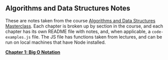 ## Algorithms and Data Structures Notes

These are notes taken from the course [Algorithms and Data Structures Masterclass](https://www.udemy.com/course/js-algorithms-and-data-structures-masterclass/?couponCode=PLOYALTY0923).  Each chapter is broken up by section in the course, and each chapter has its own README file with notes, and, when applicable, a `code-examples.js` file.  The JS file has functions taken from lectures, and can be run on local machines that have Node installed.

**[Chapter 1: Big O Notation](./big-o//README.md)**

